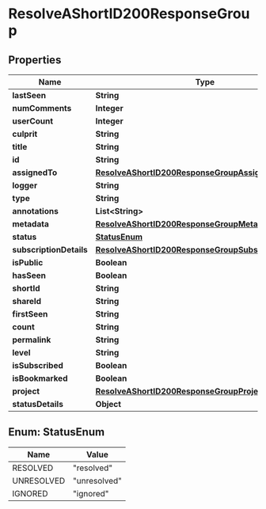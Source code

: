 

# ResolveAShortID200ResponseGroup


## Properties

| Name | Type | Description | Notes |
|------------ | ------------- | ------------- | -------------|
|**lastSeen** | **String** |  |  |
|**numComments** | **Integer** |  |  |
|**userCount** | **Integer** |  |  |
|**culprit** | **String** |  |  |
|**title** | **String** |  |  |
|**id** | **String** |  |  |
|**assignedTo** | [**ResolveAShortID200ResponseGroupAssignedTo**](ResolveAShortID200ResponseGroupAssignedTo.md) |  |  |
|**logger** | **String** |  |  |
|**type** | **String** |  |  |
|**annotations** | **List&lt;String&gt;** |  |  |
|**metadata** | [**ResolveAShortID200ResponseGroupMetadata**](ResolveAShortID200ResponseGroupMetadata.md) |  |  |
|**status** | [**StatusEnum**](#StatusEnum) |  |  |
|**subscriptionDetails** | [**ResolveAShortID200ResponseGroupSubscriptionDetails**](ResolveAShortID200ResponseGroupSubscriptionDetails.md) |  |  |
|**isPublic** | **Boolean** |  |  |
|**hasSeen** | **Boolean** |  |  |
|**shortId** | **String** |  |  |
|**shareId** | **String** |  |  |
|**firstSeen** | **String** |  |  |
|**count** | **String** |  |  |
|**permalink** | **String** |  |  |
|**level** | **String** |  |  |
|**isSubscribed** | **Boolean** |  |  |
|**isBookmarked** | **Boolean** |  |  |
|**project** | [**ResolveAShortID200ResponseGroupProject**](ResolveAShortID200ResponseGroupProject.md) |  |  |
|**statusDetails** | **Object** |  |  |



## Enum: StatusEnum

| Name | Value |
|---- | -----|
| RESOLVED | &quot;resolved&quot; |
| UNRESOLVED | &quot;unresolved&quot; |
| IGNORED | &quot;ignored&quot; |



